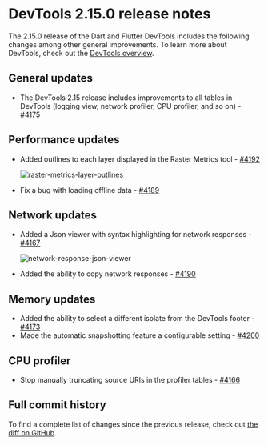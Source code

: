 # DevTools 2.15.0 release notes

The 2.15.0 release of the Dart and Flutter DevTools
includes the following changes among other general improvements.
To learn more about DevTools, check out the
[DevTools overview](https://docs.flutter.dev/tools/devtools/overview).

## General updates

* The DevTools 2.15 release includes improvements to all tables in
  DevTools (logging view, network profiler, CPU profiler, and so on) -
  [#4175](https://github.com/flutter/devtools/pull/4175)

## Performance updates

* Added outlines to each layer displayed in the Raster Metrics tool -
  [#4192](https://github.com/flutter/devtools/pull/4192)

  ![raster-metrics-layer-outlines](/tools/devtools/release-notes/images-2.15.0/image1.png "raster metrics layer outlines")

* Fix a bug with loading offline data -
  [#4189](https://github.com/flutter/devtools/pull/4189)

## Network updates

* Added a Json viewer with syntax highlighting for network responses -
  [#4167](https://github.com/flutter/devtools/pull/4167)

  ![network-response-json-viewer](/tools/devtools/release-notes/images-2.15.0/image2.png "network response json viewer")

* Added the ability to copy network responses -
  [#4190](https://github.com/flutter/devtools/pull/4190)

## Memory updates

* Added the ability to select a different isolate from the DevTools footer -
  [#4173](https://github.com/flutter/devtools/pull/4173)
* Made the automatic snapshotting feature a configurable setting -
  [#4200](https://github.com/flutter/devtools/pull/4200)

## CPU profiler

* Stop manually truncating source URIs in the profiler tables -
  [#4166](https://github.com/flutter/devtools/pull/4166)

## Full commit history

To find a complete list of changes since the previous release,
check out
[the diff on GitHub](https://github.com/flutter/devtools/compare/v2.14.0...v2.15.0).
